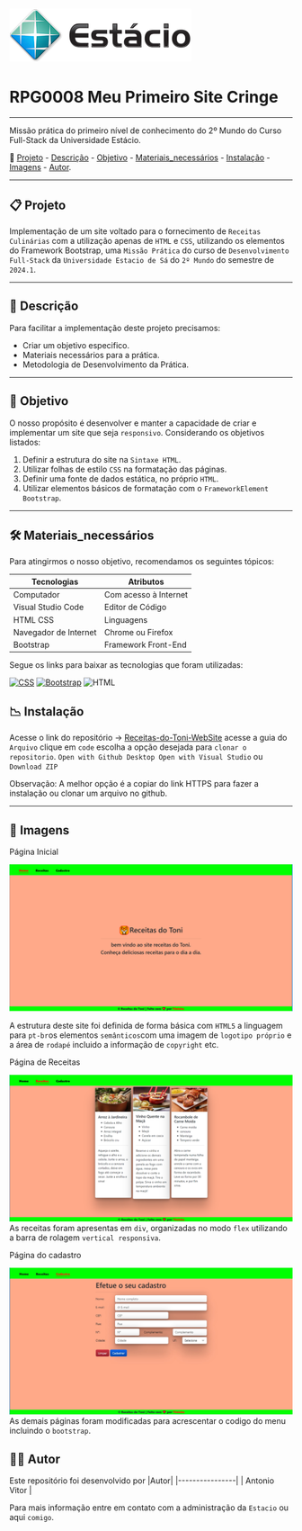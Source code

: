 
# ![capa logotipo-Estacio](./Image/Estacio.png)

# RPG0008 Meu Primeiro Site Cringe

---

Missão prática do primeiro nível de conhecimento do 2º Mundo do Curso Full-Stack da Universidade Estácio.

🔗 [Projeto](#-Projeto) - [Descrição](#-Descrição) - [Objetivo](#-Objetivo) - [Materiais_necessários](#-Materiais_necessários) - [Instalação](#-Instalação) - [Imagens](#-Imagens) - [Autor](#-Autor).

---

## 📋 Projeto

Implementação de um site voltado para o fornecimento de `Receitas Culinárias` com a utilização apenas de `HTML` e `CSS`, utilizando os elementos do Framework Bootstrap, uma `Missão Prática` do curso de `Desenvolvimento Full-Stack` da `Universidade Estacio de Sá` do `2º Mundo` do semestre de `2024.1`.

---

## 📝 Descrição

Para facilitar a implementação deste projeto precisamos:

- Criar um objetivo especifico.
- Materiais necessários para a prática.
- Metodologia de Desenvolvimento da Prática.

---

## 💼 Objetivo

O nosso propósito é desenvolver e manter a capacidade de criar e implementar um site que seja `responsivo`.
Considerando os objetivos listados:

1. Definir a estrutura do site na `Sintaxe HTML`.
2. Utilizar folhas de estilo `CSS` na formatação das páginas.
3. Definir uma fonte de dados estática, no próprio `HTML`.
4. Utilizar elementos básicos de formatação com o `FrameworkElement` `Bootstrap`.

---

## 🛠 Materiais_necessários

Para atingirmos o nosso objetivo, recomendamos os seguintes tópicos:

|Tecnologias| Atributos|
|----------------|-----------------|
| Computador | Com acesso à Internet|
| Visual Studio Code | Editor de Código |
| HTML CSS | Linguagens|
| Navegador de Internet | Chrome ou Firefox|
| Bootstrap | Framework Front-End |

Segue os links para baixar as tecnologias que foram utilizadas:

[![CSS](https://img.shields.io/badge/-CSS-1572B6?style=for-the-badge&logo=css3&logoColor=white)](https://www.w3.org/Style/CSS/) [![Bootstrap](https://img.shields.io/badge/-Bootstrap-7952B3?style=for-the-badge&logo=bootstrap&logoColor=white)](https://getbootstrap.com/docs/5.3/getting-started/introduction/) ![HTML](https://img.shields.io/badge/-HTML-ECE2FB?style=for-the-badge&logo=HTML5)&nbsp;

## 📉 Instalação

Acesse o link do repositório → [Receitas-do-Toni-WebSite](https://github.com/T8ninho/Receitas-do-Toni-WebSite)
acesse a guia do `Arquivo` clique em `code` escolha a opção desejada para `clonar o repositorio`.
`Open with Github Desktop Open with Visual Studio` ou `Download ZIP`

 Observação:  A melhor opção é a copiar do link HTTPS para fazer a instalação ou clonar um arquivo no github.

 ---

## 🔎 Imagens


Página Inicial

![Pagina Inicial](./Image/Pages_Home.png)

A estrutura deste site foi definida de forma básica com `HTML5` a linguagem para `pt-br`os elementos `semânticos`com uma imagem de `logotipo próprio` e a área de `rodapé` incluido a informação de `copyright` etc.


Página de Receitas

![ Receitas ](./Image/Pages_Receitas.png)
As receitas foram apresentas em `div`, organizadas no modo `flex` utilizando a barra de rolagem `vertical responsiva`.


Página do cadastro

![Alt text](./Image/Pages_Cadastro.png)
As demais páginas foram modificadas para acrescentar o codigo do menu incluindo o `bootstrap`.


## 👩‍💻 Autor

Este repositório foi desenvolvido por
|Autor|
|----------------|
| Antonio Vitor |

Para mais informação entre em contato com a administração da `Estacio` ou aqui `comigo`.
